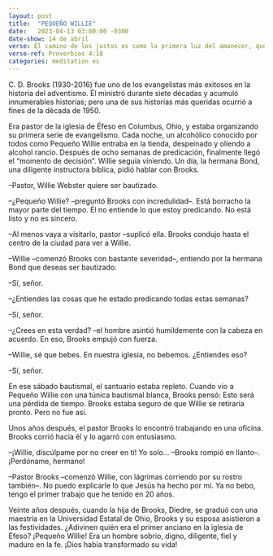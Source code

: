 ```yaml
---
layout: post
title:  "PEQUEÑO WILLIE"
date:   2023-04-13 03:00:00 -0300
date-show: 14 de abril
verse: El camino de los justos es como la primera luz del amanecer, que brilla cada vez más hasta que el día alcanza todo su esplendor.
verse-ref: Proverbios 4:18
categories: meditation es
---
```


C. D. Brooks (1930-2016) fue uno de los evangelistas más exitosos en la historia del adventismo. Él ministró durante siete décadas y acumuló innumerables historias; pero una de sus historias más queridas ocurrió a fines de la década de 1950.

Era pastor de la iglesia de Éfeso en Columbus, Ohio, y estaba organizando su primera serie de evangelismo. Cada noche, un alcohólico conocido por todos como Pequeño Willie entraba en la tienda, despeinado y oliendo a alcohol rancio. Después de ocho semanas de predicación, finalmente llegó el “momento de decisión”. Willie seguía viniendo. Un día, la hermana Bond, una diligente instructora bíblica, pidió hablar con Brooks.

–Pastor, Willie Webster quiere ser bautizado.

–¿Pequeño Willie? –preguntó Brooks con incredulidad–. Está borracho la mayor parte del tiempo. Él no entiende lo que estoy predicando. No está listo y no es sincero.

–Al menos vaya a visitarlo, pastor –suplicó ella.
Brooks condujo hasta el centro de la ciudad para ver a Willie.

–Willie –comenzó Brooks con bastante severidad–, entiendo por la hermana Bond que deseas ser bautizado.

–Sí, señor.

–¿Entiendes las cosas que he estado predicando todas estas semanas?

–Sí, señor.

–¿Crees en esta verdad? –el hombre asintió humildemente con la cabeza en acuerdo.
En eso, Brooks empujó con fuerza.

–Willie, sé que bebes. En nuestra iglesia, no bebemos. ¿Entiendes eso?

–Sí, señor.

En ese sábado bautismal, el santuario estaba repleto. Cuando vio a Pequeño Willie con una túnica bautismal blanca, Brooks pensó: Esto será una pérdida de tiempo. Brooks estaba seguro de que Willie se retiraría pronto. Pero no fue así.

Unos años después, el pastor Brooks lo encontró trabajando en una oficina. Brooks corrió hacia él y lo agarró con entusiasmo.

–¡Willie, discúlpame por no creer en ti! Yo solo… –Brooks rompió en llanto–. ¡Perdóname, hermano!

–Pastor Brooks –comenzó Willie, con lágrimas corriendo por su rostro también–. No puedo explicarle lo que Jesús ha hecho por mí. Ya no bebo, tengo el primer trabajo que he tenido en 20 años.

Veinte años después, cuando la hija de Brooks, Diedre, se graduó con una maestría en la Universidad Estatal de Ohio, Brooks y su esposa asistieron a las festividades. ¿Adivinen quién era el primer anciano en la iglesia de Éfeso? ¡Pequeño Willie! Era un hombre sobrio, digno, diligente, fiel y maduro en la fe. ¡Dios había transformado su vida!
